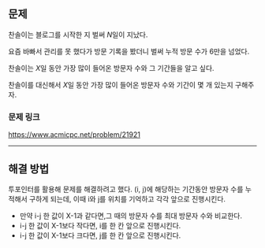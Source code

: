 ## 문제

찬솔이는 블로그를 시작한 지 벌써
$N$일이 지났다.

요즘 바빠서 관리를 못 했다가 방문 기록을 봤더니 벌써 누적 방문 수가 6만을 넘었다.

찬솔이는
$X$일 동안 가장 많이 들어온 방문자 수와 그 기간들을 알고 싶다.

찬솔이를 대신해서
$X$일 동안 가장 많이 들어온 방문자 수와 기간이 몇 개 있는지 구해주자.

### 문제 링크

https://www.acmicpc.net/problem/21921

---

## 해결 방법

투포인터를 활용해 문제를 해결하려고 했다. (i, j)에 해당하는 기간동안 방문자 수를 누적해서 구하게 되는데, 이때 i와 j를 위치를 기억하고 각각 앞으로 진행시킨다.

- 만약 i-j 한 값이 X-1과 같다면,그 때의 방문자 수를 최대 방문자 수와 비교한다.
- i-j 한 값이 X-1보다 작다면, i를 한 칸 앞으로 진행시킨다.
- i-j 한 값이 X-1보다 크다면, j를 한 칸 앞으로 진행시킨다.
